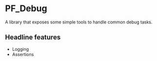 PF_Debug
======

A library that exposes some simple tools to handle common debug tasks.

## Headline features

* Logging
* Assertions
